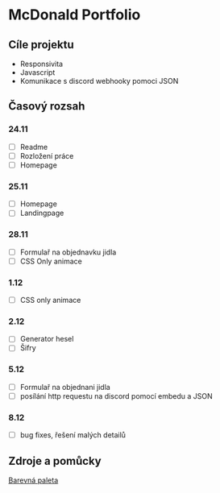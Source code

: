 # McDonald Portfolio
## Cíle projektu
- Responsivita
- Javascript
- Komunikace s discord webhooky pomoci JSON

## Časový rozsah
### 24.11
- [ ] Readme
- [ ] Rozložení práce
- [ ] Homepage
### 25.11
- [ ] Homepage
- [ ] Landingpage

### 28.11
- [ ] Formulař na objednavku jidla
- [ ] CSS Only animace
### 1.12
- [ ] CSS only animace
### 2.12
- [ ] Generator hesel
- [ ] Šifry
### 5.12
- [ ] Formulař na objednani jidla
- [ ] posílání http requestu na discord pomocí embedu a JSON
### 8.12
- [ ] bug fixes, řešení malých detailů

## Zdroje a pomůcky
[Barevná paleta](https://www.color-hex.com/color-palette/27069)
